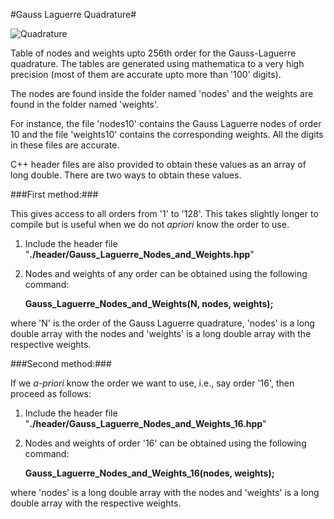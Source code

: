 #Gauss Laguerre Quadrature#

![Quadrature](https://github.com/sivaramambikasaran/Quadrature/blob/master/images/Gauss_Laguerre.png)

Table of nodes and weights upto 256th order for the Gauss-Laguerre quadrature. The tables are generated using mathematica to a very high precision (most of them are accurate upto more than '100' digits).

The nodes are found inside the folder named 'nodes' and the weights are found in the folder named 'weights'.

For instance, the file 'nodes10' contains the Gauss Laguerre nodes of order 10 and the file 'weights10' contains the corresponding weights. All the digits in these files are accurate.

C++ header files are also provided to obtain these values as an array of long double. There are two ways to obtain these values.

###First method:###

This gives access to all orders from '1' to '128'. This takes slightly longer to compile but is useful when we do not *apriori* know the order to use.

1. Include the header file "**./header/Gauss\_Laguerre\_Nodes\_and\_Weights.hpp**"
    
2. Nodes and weights of any order can be obtained using the following command:
    
    **Gauss_Laguerre_Nodes_and_Weights(N, nodes, weights);**

where 'N' is the order of the Gauss Laguerre quadrature, 'nodes' is a long double array with the nodes and 'weights' is a long double array with the respective weights.


###Second method:###

If we *a-priori* know the order we want to use, i.e., say order '16', then proceed as follows:

1. Include the header file "**./header/Gauss\_Laguerre\_Nodes\_and\_Weights_16.hpp**"
    
2. Nodes and weights of order '16' can be obtained using the following command:
    
    **Gauss_Laguerre_Nodes_and_Weights_16(nodes, weights);**

where 'nodes' is a long double array with the nodes and 'weights' is a long double array with the respective weights.
